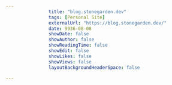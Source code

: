 ---
                title: "blog.stonegarden.dev"
                tags: [Personal Site]
                externalUrl: "https://blog.stonegarden.dev/"
                date: 9936-08-08
                showDate: false
                showAuthor: false
                showReadingTime: false
                showEdit: false
                showLikes: false
                showViews: false
                layoutBackgroundHeaderSpace: false
                ---
